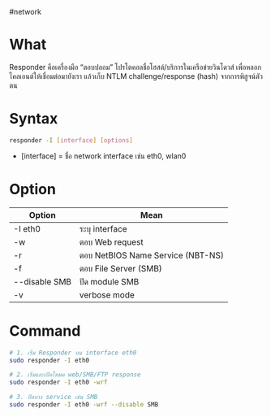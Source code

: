 #network 
# What
Responder คือเครื่องมือ “ตอบปลอม” โปรโตคอลชื่อโฮสต์/บริการในเครือข่ายวินโดวส์ เพื่อหลอกไคลเอนต์ให้เชื่อมต่อมายังเรา แล้วเก็บ NTLM challenge/response (hash) จากการพิสูจน์ตัวตน
# Syntax
```bash
responder -I [interface] [options]
```
- [interface] = ชื่อ network interface เช่น eth0, wlan0
# Option
| Option        | Mean                              |
| ------------- | --------------------------------- |
| -I eth0       | ระบุ interface                    |
| -w            | ตอบ Web request                   |
| -r            | ตอบ NetBIOS Name Service (NBT-NS) |
| -f            | ตอบ File Server (SMB)             |
| --disable SMB | ปิด module SMB                    |
| -v            | verbose mode                      
# Command
```bash
# 1. เริ่ม Responder บน interface eth0
sudo responder -I eth0

# 2. เริ่มและเปิดโหมด web/SMB/FTP response
sudo responder -I eth0 -wrf

# 3. ปิดบาง service เช่น SMB
sudo responder -I eth0 -wrf --disable SMB
```
